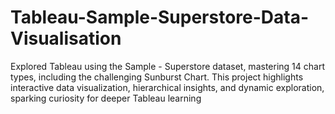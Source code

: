 # Tableau-Sample-Superstore-Data-Visualisation
Explored Tableau using the Sample - Superstore dataset, mastering 14 chart types, including the challenging Sunburst Chart. This project highlights interactive data visualization, hierarchical insights, and dynamic exploration, sparking curiosity for deeper Tableau learning
